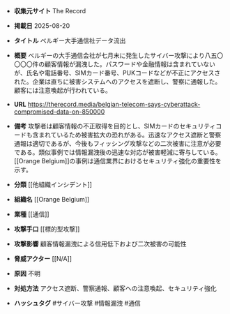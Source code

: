 - **収集元サイト**
The Record

- **掲載日**
2025-08-20

- **タイトル**
ベルギー大手通信社データ流出

- **概要**
ベルギーの大手通信会社が七月末に発生したサイバー攻撃により八五〇〇〇〇件の顧客情報が漏洩した。パスワードや金融情報は含まれていないが、氏名や電話番号、SIMカード番号、PUKコードなどが不正にアクセスされた。企業は直ちに被害システムへのアクセスを遮断し、警察に通報した。顧客には注意喚起が行われている。

- **URL**
https://therecord.media/belgian-telecom-says-cyberattack-compromised-data-on-850000

- **備考**
攻撃者は顧客情報の不正取得を目的とし、SIMカードのセキュリティコードも含まれているため被害拡大の恐れがある。迅速なアクセス遮断と警察通報は適切であるが、今後もフィッシング攻撃などの二次被害に注意が必要である。類似事例では情報漏洩後の迅速な対応が被害軽減に寄与している。[[Orange Belgium]]の事例は通信業界におけるセキュリティ強化の重要性を示す。

- **分類**
[[他組織インシデント]]

- **組織名**
[[Orange Belgium]]

- **業種**
[[通信]]

- **攻撃手口**
[[標的型攻撃]]

- **攻撃影響**
顧客情報漏洩による信用低下および二次被害の可能性

- **脅威アクター**
[[N/A]]

- **原因**
不明

- **対処方法**
アクセス遮断、警察通報、顧客への注意喚起、セキュリティ強化

- **ハッシュタグ**
#サイバー攻撃 #情報漏洩 #通信
